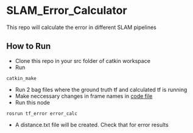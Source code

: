 # SLAM_Error_Calculator
This repo will calculate the error in different SLAM pipelines

## How to Run
- Clone this repo in your src folder of catkin workspace
- Run 
```
catkin_make
```
- Run 2 bag files where the ground truth tf and calculated tf is running
- Make neccessary changes in frame names in [code file](src/error-calculator.cpp)
- Run this node 
```
rosrun tf_error error_calc
```
- A distance.txt file will be created. Check that for error results
